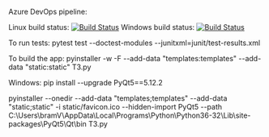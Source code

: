 Azure DevOps pipeline:

Linux build status: [![Build Status](https://dev.azure.com/BlackTurtleBVBA/TurtleNetwork/_apis/build/status/BlackTurtle123.PythonTNWallet?branchName=master)](https://dev.azure.com/BlackTurtleBVBA/TurtleNetwork/_build/latest?definitionId=3&branchName=master)
Windows build status: [![Build Status](https://dev.azure.com/BlackTurtleBVBA/TurtleNetwork/_apis/build/status/BlackTurtle123.PythonTNWallet.Windows?branchName=master)](https://dev.azure.com/BlackTurtleBVBA/TurtleNetwork/_build/latest?definitionId=6&branchName=master)


To run tests:
pytest test --doctest-modules --junitxml=junit/test-results.xml


To build the app:
pyinstaller -w -F --add-data "templates:templates" --add-data "static:static" T3.py

Windows:
pip install --upgrade PyQt5==5.12.2

pyinstaller --onedir --add-data "templates;templates" --add-data "static;static" -i static/favicon.ico --hidden-import PyQt5 --path C:\Users\bramV\AppData\Local\Programs\Python\Python36-32\Lib\site-packages\PyQt5\Qt\bin T3.py

